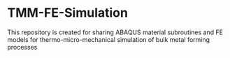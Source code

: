 # TMM-FE-Simulation
This repository is created for sharing ABAQUS material subroutines and FE models for thermo-micro-mechanical simulation of bulk metal forming processes
